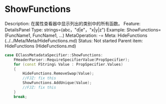 # ShowFunctions

Description: 在属性查看器中显示列出的类别中的所有函数。
Feature: DetailsPanel
Type: strings=(abc，"d|e"，"x|y|z")
Example: ShowFunctions=(FuncName1, FuncName1, ...)
MetaOperation: -=
Meta: HideFunctions (../../Meta/Meta/HideFunctions.md)
Status: Not started
Parent item: HideFunctions (HideFunctions.md)

```cpp
case EClassMetadataSpecifier::ShowFunctions:
	FHeaderParser::RequireSpecifierValue(PropSpecifier);
	for (const FString& Value : PropSpecifier.Values)
	{
		HideFunctions.RemoveSwap(Value);
		//FJZ: fix this
		ShowFunctions.AddUnique(Value);
		//FJZ: fix this
	}
	break;
```